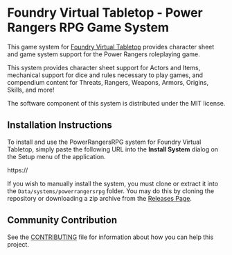 # Foundry Virtual Tabletop - Power Rangers RPG Game System

This game system for [Foundry Virtual Tabletop](http://foundryvtt.com) provides character sheet and game system 
support for the Power Rangers roleplaying game.

This system provides character sheet support for Actors and Items, mechanical support for dice and rules necessary to
play games, and compendium content for Threats, Rangers, Weapons, Armors, Origins, Skills, and more!

The software component of this system is distributed under the MIT license.

## Installation Instructions

To install and use the PowerRangersRPG system for Foundry Virtual Tabletop, simply paste the following URL into the 
**Install System** dialog on the Setup menu of the application.

https://

If you wish to manually install the system, you must clone or extract it into the ``Data/systems/powerrangersrpg`` folder. You
may do this by cloning the repository or downloading a zip archive from the
[Releases Page](https://).

## Community Contribution

See the [CONTRIBUTING](/CONTRIBUTING.md) file for information about how you can help this project.